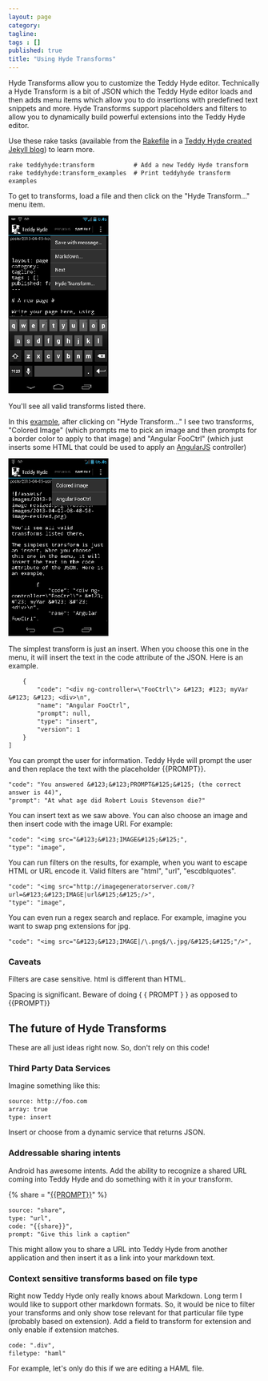 ```yaml
---
layout: page
category: 
tagline: 
tags : [] 
published: true
title: "Using Hyde Transforms"
---
```


Hyde Transforms allow you to customize the Teddy Hyde editor. Technically a Hyde Transform is a bit of JSON which the Teddy Hyde editor loads and then adds menu items which allow you to do insertions with predefined text snippets and more. Hyde Transforms support placeholders and filters to allow you to dynamically build powerful extensions into the Teddy Hyde editor.

Use these rake tasks (available from the [Rakefile](https://github.com/xrd/blog.teddyhyde.com/blob/gh-pages/Rakefile) in a [Teddy Hyde created Jekyll blog](https://teddyhyde.com)) to learn more.

    rake teddyhyde:transform           # Add a new Teddy Hyde transform
    rake teddyhyde:transform_examples  # Print teddyhyde transform examples

To get to transforms, load a file and then click on the "Hyde Transform..." menu item. 

![/assets/images/2013-04-05-08-48-58-image-resized.png](/assets/images/2013-04-05-08-48-58-image-resized.png)

You'll see all valid transforms listed there.

In this [example](https://github.com/xrd/blog.teddyhyde.com/blob/gh-pages/_hyde/transforms.json), after clicking on "Hyde Transform..." I see two transforms, "Colored Image" (which prompts me to pick an image and then prompts for a border color to apply to that image) and "Angular FooCtrl" (which just inserts some HTML that could be used to apply an [AngularJS](http://angularjs.org) controller)

![/assets/images/2013-05-08-06-53-26-image-resized.png](/assets/images/2013-05-08-06-53-26-image-resized.png)

The simplest transform is just an insert. When you choose this one in the menu, it will insert the text in the code attribute of the JSON. Here is an example.

        {
            "code": "<div ng-controller=\"FooCtrl\"> &#123; #123; myVar &#123; &#123; <div>\n", 
            "name": "Angular FooCtrl", 
            "prompt": null, 
            "type": "insert", 
            "version": 1
        }
    ]

You can prompt the user for information. Teddy Hyde will prompt the user and then replace the text with the placeholder &#123;&#123;PROMPT&#125;&#125;.

    "code": "You answered &#123;&#123;PROMPT&#125;&#125; (the correct answer is 44)",
    "prompt": "At what age did Robert Louis Stevenson die?"

You can insert text as we saw above. You can also choose an image and then insert code with the image URI. For example:

    "code": "<img src="&#123;&#123;IMAGE&#125;&#125;",
    "type": "image", 

You can run filters on the results, for example, when you want to escape HTML or URL encode it. Valid filters are "html", "url", "escdblquotes".

    "code": "<img src="http://imagegeneratorserver.com/?url=&#123;&#123;IMAGE|url&#125;&#125;/>",
    "type": "image", 

You can even run a regex search and replace. For example, imagine you want to swap png extensions for jpg.

    "code": "<img src="&#123;&#123;IMAGE|/\.png$/\.jpg/&#125;&#125;"/>",


### Caveats ###

Filters are case sensitive. html is different than HTML.

Spacing is significant. Beware of doing &#123; &#123; PROMPT
&#125; &#125; as opposed to 
&#123;&#123;PROMPT&#125;&#125;

## The future of Hyde Transforms ##

These are all just ideas right now. So, don't rely on this code!

### Third Party Data Services

Imagine something like this:

    source: http://foo.com
    array: true
    type: insert

Insert or choose from a dynamic service that returns JSON.

### Addressable sharing intents

Android has awesome intents. Add the ability to recognize a shared URL coming into Teddy Hyde and do something with it in your transform.

{% share = "[{{PROMPT}}]({{URL}})" %}

    source: "share",
    type: "url",
    code: "{{share}}",
    prompt: "Give this link a caption"

This might allow you to share a URL into Teddy Hyde from another application and then insert it as a link into your markdown text.

### Context sensitive transforms based on file type

Right now Teddy Hyde only really knows about Markdown. Long term I would like to support other markdown formats. So, it would be nice to filter
your transforms and only show tose relevant for that particular file type (probably based on extension). 
Add a field to transform for extension and only enable if extension matches.

    code: ".div",
    filetype: "haml"

For example, let's only do this if we are editing a HAML file.
